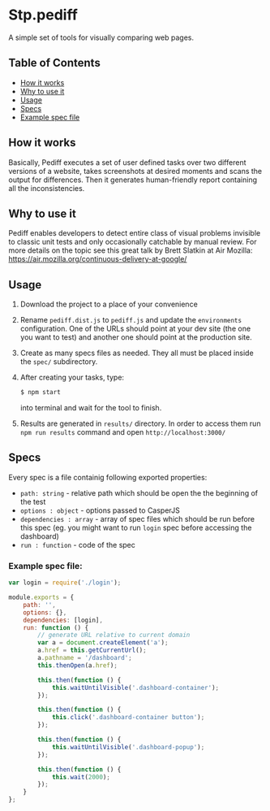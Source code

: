 # Stp.pediff

A simple set of tools for visually comparing web pages.

## Table of Contents
* [How it works](#how-it-works)
* [Why to use it](#why-to-use-it)
* [Usage](#usage)
* [Specs](#specs)
* 	[Example spec file](#example-spec-file)

## How it works
Basically, Pediff executes a set of user defined tasks over two different versions of a website, takes screenshots at desired moments and scans the output for differences. Then it generates human-friendly report containing all the inconsistencies.

## Why to use it
Pediff enables developers to detect entire class of visual problems invisible to
classic unit tests and only occasionally catchable by manual review. For more details on the topic see this great talk by Brett Slatkin at Air Mozilla:
https://air.mozilla.org/continuous-delivery-at-google/

## Usage
1.  Download the project to a place of your convenience
2.  Rename `pediff.dist.js` to `pediff.js` and update the `environments` configuration. One of the URLs should point at your dev site (the one you want to test) and another one should point at the production site.
3.  Create as many specs files as needed. They all must be placed inside the `spec/` subdirectory.
4.  After creating your tasks, type:

    ```bash
    $ npm start
    ```
    into terminal and wait for the tool to finish.

5.  Results are generated in `results/` directory. In order to access them run `npm run results` command and open `http://localhost:3000/`

## Specs
  Every spec is a file containig following exported properties:
  
  * `path: string` - relative path which should be open the the beginning of the test
  * `options : object` - options passed to CasperJS
  * `dependencies : array` - array of spec files which should be run before this spec (eg. you might want to run `login` spec before accessing the dashboard)
  * `run : function` - code of the spec
  
### Example spec file:
  
```javascript
var login = require('./login');

module.exports = {
    path: '',
    options: {},
    dependencies: [login],
    run: function () {
    	// generate URL relative to current domain
        var a = document.createElement('a');
        a.href = this.getCurrentUrl();
        a.pathname = '/dashboard';
        this.thenOpen(a.href);

        this.then(function () {
            this.waitUntilVisible('.dashboard-container');
        });

        this.then(function () {
            this.click('.dashboard-container button');
        });

        this.then(function () {
            this.waitUntilVisible('.dashboard-popup');
        });

        this.then(function () {
            this.wait(2000);
        });
    }
};
```
